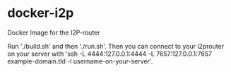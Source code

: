 # docker-i2p
Docker Image for the I2P-router

Run './build.sh' and then './run.sh'. Then you can connect to your i2prouter on your server with 'ssh -L 4444:127.0.0.1:4444 -L 7657:127.0.0.1:7657 example-domain.tld -l username-on-your-server'.
